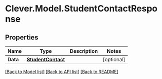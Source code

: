 # Clever.Model.StudentContactResponse
## Properties

Name | Type | Description | Notes
------------ | ------------- | ------------- | -------------
**Data** | [**StudentContact**](StudentContact.md) |  | [optional] 

[[Back to Model list]](../README.md#documentation-for-models) [[Back to API list]](../README.md#documentation-for-api-endpoints) [[Back to README]](../README.md)

